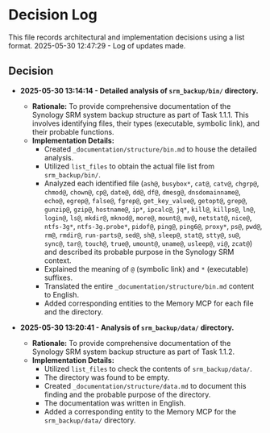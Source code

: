 # Decision Log

This file records architectural and implementation decisions using a list format.
2025-05-30 12:47:29 - Log of updates made.

## Decision

*   **2025-05-30 13:14:14 - Detailed analysis of `srm_backup/bin/` directory.**
    *   **Rationale:** To provide comprehensive documentation of the Synology SRM system backup structure as part of Task 1.1.1. This involves identifying files, their types (executable, symbolic link), and their probable functions.
    *   **Implementation Details:**
        *   Created `_documentation/structure/bin.md` to house the detailed analysis.
        *   Utilized `list_files` to obtain the actual file list from `srm_backup/bin/`.
        *   Analyzed each identified file (`ash@`, `busybox*`, `cat@`, `catv@`, `chgrp@`, `chmod@`, `chown@`, `cp@`, `date@`, `dd@`, `df@`, `dmesg@`, `dnsdomainname@`, `echo@`, `egrep@`, `false@`, `fgrep@`, `get_key_value@`, `getopt@`, `grep@`, `gunzip@`, `gzip@`, `hostname@`, `ip*`, `ipcalc@`, `jq*`, `kill@`, `killps@`, `ln@`, `login@`, `ls@`, `mkdir@`, `mknod@`, `more@`, `mount@`, `mv@`, `netstat@`, `nice@`, `ntfs-3g*`, `ntfs-3g.probe*`, `pidof@`, `ping@`, `ping6@`, `proxy*`, `ps@`, `pwd@`, `rm@`, `rmdir@`, `run-parts@`, `sed@`, `sh@`, `sleep@`, `stat@`, `stty@`, `su@`, `sync@`, `tar@`, `touch@`, `true@`, `umount@`, `uname@`, `usleep@`, `vi@`, `zcat@`) and described its probable purpose in the Synology SRM context.
        *   Explained the meaning of `@` (symbolic link) and `*` (executable) suffixes.
        *   Translated the entire `_documentation/structure/bin.md` content to English.
        *   Added corresponding entities to the Memory MCP for each file and the directory.

*   **2025-05-30 13:20:41 - Analysis of `srm_backup/data/` directory.**
    *   **Rationale:** To provide comprehensive documentation of the Synology SRM system backup structure as part of Task 1.1.2.
    *   **Implementation Details:**
        *   Utilized `list_files` to check the contents of `srm_backup/data/`.
        *   The directory was found to be empty.
        *   Created `_documentation/structure/data.md` to document this finding and the probable purpose of the directory.
        *   The documentation was written in English.
        *   Added a corresponding entity to the Memory MCP for the `srm_backup/data/` directory.